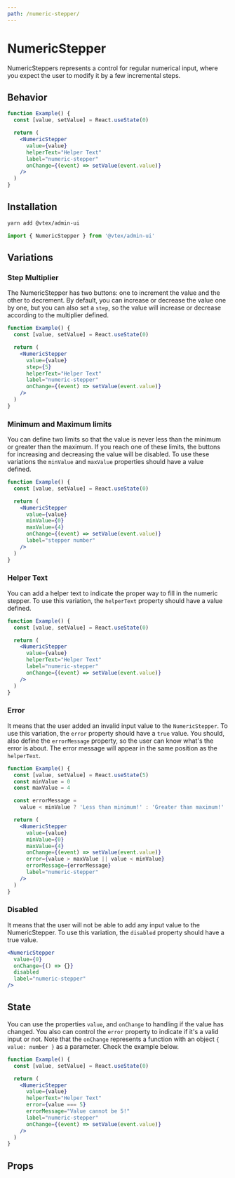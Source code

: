 ```yaml
---
path: /numeric-stepper/
---
```


# NumericStepper

NumericSteppers represents a control for regular numerical input, where you expect the user to modify it by a few incremental steps.

## Behavior

```jsx
function Example() {
  const [value, setValue] = React.useState(0)

  return (
    <NumericStepper
      value={value}
      helperText="Helper Text"
      label="numeric-stepper"
      onChange={(event) => setValue(event.value)}
    />
  )
}
```

## Installation

```sh isStatic
yarn add @vtex/admin-ui
```

```jsx isStatic
import { NumericStepper } from '@vtex/admin-ui'
```

## Variations

### Step Multiplier

The NumericStepper has two buttons: one to increment the value and the other to decrement. By default, you can increase or decrease the value one by one, but you can also set a `step`, so the value will increase or decrease according to the multiplier defined.

```jsx
function Example() {
  const [value, setValue] = React.useState(0)

  return (
    <NumericStepper
      value={value}
      step={5}
      helperText="Helper Text"
      label="numeric-stepper"
      onChange={(event) => setValue(event.value)}
    />
  )
}
```

### Minimum and Maximum limits

You can define two limits so that the value is never less than the minimum or greater than the maximum. If you reach one of these limits, the buttons for increasing and decreasing the value will be disabled. To use these variations the `minValue` and `maxValue` properties should have a value defined.

```jsx
function Example() {
  const [value, setValue] = React.useState(0)

  return (
    <NumericStepper
      value={value}
      minValue={0}
      maxValue={4}
      onChange={(event) => setValue(event.value)}
      label="stepper number"
    />
  )
}
```

### Helper Text

You can add a helper text to indicate the proper way to fill in the numeric stepper. To use this variation, the `helperText` property should have a value defined.

```jsx
function Example() {
  const [value, setValue] = React.useState(0)

  return (
    <NumericStepper
      value={value}
      helperText="Helper Text"
      label="numeric-stepper"
      onChange={(event) => setValue(event.value)}
    />
  )
}
```

### Error

It means that the user added an invalid input value to the `NumericStepper`. To use this variation, the `error` property should have a `true` value. You should, also define the `errorMessage` property, so the user can know what's the error is about. The error message will appear in the same position as the `helperText`.

```jsx
function Example() {
  const [value, setValue] = React.useState(5)
  const minValue = 0
  const maxValue = 4

  const errorMessage =
    value < minValue ? 'Less than minimum!' : 'Greater than maximum!'

  return (
    <NumericStepper
      value={value}
      minValue={0}
      maxValue={4}
      onChange={(event) => setValue(event.value)}
      error={value > maxValue || value < minValue}
      errorMessage={errorMessage}
      label="numeric-stepper"
    />
  )
}
```

### Disabled

It means that the user will not be able to add any input value to the NumericStepper. To use this variation, the `disabled` property should have a true value.

```jsx
<NumericStepper
  value={0}
  onChange={() => {}}
  disabled
  label="numeric-stepper"
/>
```

## State

You can use the properties `value`, and `onChange` to handling if the value has changed. You also can control the `error` property to indicate if it's a valid input or not. Note that the `onChange` represents a function with an object `{ value: number }` as a parameter. Check the example below.

```jsx
function Example() {
  const [value, setValue] = React.useState(0)

  return (
    <NumericStepper
      value={value}
      helperText="Helper Text"
      error={value === 5}
      errorMessage="Value cannot be 5!"
      label="numeric-stepper"
      onChange={(event) => setValue(event.value)}
    />
  )
}
```

## Props

<proptypes heading="NumericStepper" component="NumericStepper" />
